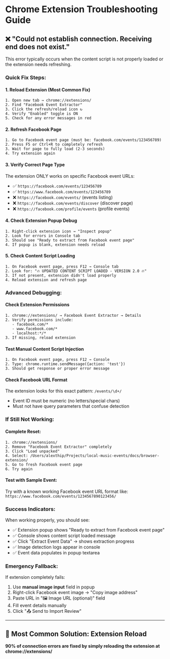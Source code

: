 # Chrome Extension Troubleshooting Guide

## ❌ "Could not establish connection. Receiving end does not exist."

This error typically occurs when the content script is not properly loaded or the extension needs refreshing.

### **Quick Fix Steps:**

#### **1. Reload Extension (Most Common Fix)**
```
1. Open new tab → chrome://extensions/
2. Find "Facebook Event Extractor"  
3. Click the refresh/reload icon ↻
4. Verify "Enabled" toggle is ON
5. Check for any error messages in red
```

#### **2. Refresh Facebook Page**
```
1. Go to Facebook event page (must be: facebook.com/events/123456789)
2. Press F5 or Ctrl+R to completely refresh
3. Wait for page to fully load (2-3 seconds)
4. Try extension again
```

#### **3. Verify Correct Page Type**
The extension ONLY works on specific Facebook event URLs:
- ✅ `https://facebook.com/events/123456789`
- ✅ `https://www.facebook.com/events/123456789` 
- ❌ `https://facebook.com/events/` (events listing)
- ❌ `https://facebook.com/events/discover` (discover page)
- ❌ `https://facebook.com/profile/events` (profile events)

#### **4. Check Extension Popup Debug**
```
1. Right-click extension icon → "Inspect popup"
2. Look for errors in Console tab
3. Should see "Ready to extract from Facebook event page"
4. If popup is blank, extension needs reload
```

#### **5. Check Content Script Loading**
```
1. On Facebook event page, press F12 → Console tab
2. Look for: "🔥 UPDATED CONTENT SCRIPT LOADED - VERSION 2.0 🔥"
3. If not present, extension didn't load properly
4. Reload extension and refresh page
```

### **Advanced Debugging:**

#### **Check Extension Permissions**
```
1. chrome://extensions/ → Facebook Event Extractor → Details
2. Verify permissions include:
   - facebook.com/*
   - www.facebook.com/*
   - localhost:*/*
3. If missing, reload extension
```

#### **Test Manual Content Script Injection**
```
1. On Facebook event page, press F12 → Console
2. Type: chrome.runtime.sendMessage({action: 'test'})
3. Should get response or proper error message
```

#### **Check Facebook URL Format**
The extension looks for this exact pattern: `/events/\d+/`
- Event ID must be numeric (no letters/special chars)
- Must not have query parameters that confuse detection

### **If Still Not Working:**

#### **Complete Reset:**
```
1. chrome://extensions/
2. Remove "Facebook Event Extractor" completely
3. Click "Load unpacked" 
4. Select: /Users/alexthip/Projects/local-music-events/docs/browser-extension/
5. Go to fresh Facebook event page
6. Try again
```

#### **Test with Sample Event:**
Try with a known working Facebook event URL format like:
`https://www.facebook.com/events/1234567890123456/`

### **Success Indicators:**

When working properly, you should see:
- ✅ Extension popup shows "Ready to extract from Facebook event page"  
- ✅ Console shows content script loaded message
- ✅ Click "Extract Event Data" → shows extraction progress
- ✅ Image detection logs appear in console
- ✅ Event data populates in popup textarea

### **Emergency Fallback:**

If extension completely fails:
1. Use **manual image input** field in popup
2. Right-click Facebook event image → "Copy image address"  
3. Paste URL in "🖼️ Image URL (optional)" field
4. Fill event details manually
5. Click "📤 Send to Import Review"

---

## 🎯 **Most Common Solution: Extension Reload**

**90% of connection errors are fixed by simply reloading the extension at chrome://extensions/**